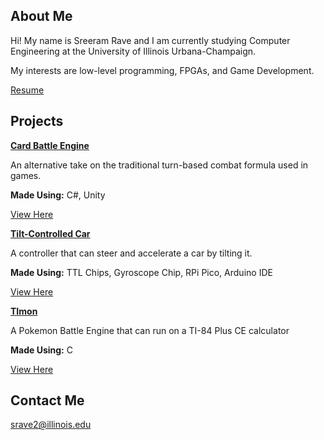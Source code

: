 <meta name="viewport" content="width=device-width, initial-scale=1">
<link rel="stylesheet" href="dark.css">
	
## About Me
Hi! My name is Sreeram Rave and I am currently studying Computer Engineering at the University of Illinois Urbana-Champaign.

My interests are low-level programming, FPGAs, and Game Development.

[Resume](https://drive.google.com/file/d/1CvSHIow5fNI0qdiq6odZAqgQDitOAY2E/view?usp=drivesdk)

## Projects

**<ins>Card Battle Engine</ins>**

An alternative take on the traditional turn-based combat formula used in games.

**Made Using:** C#, Unity

[View Here](https://antiveninstudios.itch.io/card-be)


**<ins>Tilt-Controlled Car</ins>**

A controller that can steer and accelerate a car by tilting it.

**Made Using:** TTL Chips, Gyroscope Chip, RPi Pico, Arduino IDE

[View Here](https://drive.google.com/file/d/107fnsYd8tKXBt2Vku7593nw2kLQ-Qgvp/view?usp=drivesdk)


**<ins>TImon</ins>**

A Pokemon Battle Engine that can run on a TI-84 Plus CE calculator

**Made Using:** C

[View Here](https://github.com/SpiderDerp/TImon)


## Contact Me
<srave2@illinois.edu>
